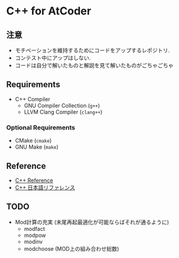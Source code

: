 
# C++ for AtCoder

## 注意
- モチベーションを維持するためにコードをアップするレポジトリ.
- コンテスト中にアップはしない.
- コードは自分で解いたものと解説を見て解いたものがごちゃごちゃ

## Requirements
- C++ Compiler
  - GNU Compiler Collection (`g++`)
  - LLVM Clang Compiler (`clang++`)

### Optional Requirements
- CMake (`cmake`)
- GNU Make (`make`)

## Reference
- [C++ Reference](https://en.eppreference.com)
- [C++ 日本語リファレンス](https://cpprefjp.github.io)

## TODO
- Mod計算の充実 (末尾再起最適化が可能ならばそれが通るように)
  - modfact
  - modpow
  - modinv
  - modchoose (MOD上の組み合わせ総数)
  